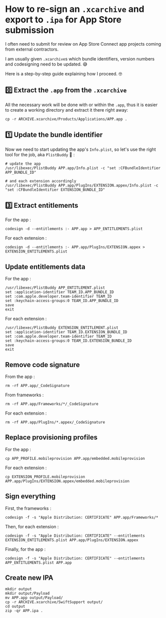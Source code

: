 # How to re-sign an `.xcarchive` and export to `.ipa` for App Store submission

I often need to submit for review on App Store Connect app projects coming from external contractors.

I am usually given `.xcarchive`s which bundle identifiers, version numbers and codesigning need to be updated. 😅

Here is a step-by-step guide explaining how I proceed. 🤓

## 0️⃣ Extract the `.app` from the `.xcarchive`

All the necessary work will be done with or within the `.app`, thus it is easier to create a working directory and extract it there right away:

```no-highlight
cp -r ARCHIVE.xcarchive/Products/Applications/APP.app .
```

## 1️⃣ Update the bundle identifier

Now we need to start updating the app's `Info.plist`, so let's use the right tool for the job, aka `PlistBuddy` 🔧 :

```no-highlight
# update the app
/usr/libexec/PlistBuddy APP.app/Info.plist -c "set :CFBundleIdentifier APP_BUNDLE_ID"

# and each extension accordingly
/usr/libexec/PlistBuddy APP.app/PlugIns/EXTENSION.appex/Info.plist -c "set :CFBundleIdentifier EXTENSION_BUNDLE_ID"
```

## 3️⃣ Extract entitlements
For the app :
```no-highlight
codesign -d --entitlements :- APP.app > APP_ENTITLEMENTS.plist
```

For each extension :
```no-highlight
codesign -d --entitlements :- APP.app/PlugIns/EXTENSION.appex > EXTENSION_ENTITLEMENTS.plist
```

## Update entitlements data
For the app : 
```no-highlight
/usr/libexec/PlistBuddy APP_ENTITLEMENT.plist
set :application-identifier TEAM_ID.APP_BUNDLE_ID
set :com.apple.developer.team-identifier TEAM_ID
set :keychain-access-groups:0 TEAM_ID.APP_BUNDLE_ID
save
exit
```

For each extension :
```no-highlight
/usr/libexec/PlistBuddy EXTENSION_ENTITLEMENT.plist
set :application-identifier TEAM_ID.EXTENSION_BUNDLE_ID
set :com.apple.developer.team-identifier TEAM_ID
set :keychain-access-groups:0 TEAM_ID.EXTENSION_BUNDLE_ID
save
exit
```

## Remove code signature
From the app :
```no-highlight
rm -rf APP.app/_CodeSignature
```

From frameworks :
```no-highlight
rm -rf APP.app/Frameworks/*/_CodeSignature
```

For each extension :
```no-highlight
rm -rf APP.app/PlugIns/*.appex/_CodeSignature
```

## Replace provisioning profiles
For the app :
```
cp APP_PROFILE.mobileprovision APP.app/embedded.mobileprovision
```

For each extension :
```
cp EXTENSION_PROFILE.mobileprovision APP.app/PlugIns/EXTENSION.appex/embedded.mobileprovision
```

## Sign everything
First, the frameworks :
```
codesign -f -s "Apple Distribution: CERTIFICATE" APP.app/Frameworks/*
```

Then, for each extension :
```
codesign -f -s "Apple Distribution: CERTIFICATE" --entitlements EXTENSION_ENTITLEMENTS.plist APP.app/PlugIns/EXTENSION.appex
```

Finally, for the app :
```
codesign -f -s "Apple Distribution: CERTIFICATE" --entitlements APP_ENTITLEMENTS.plist APP.app
```

## Create new IPA
```
mkdir output
mkdir output/Payload
mv APP.app output/Payload/
cp -r ARCHIVE.xcarchive/SwiftSupport output/
cd output
zip -qr APP.ipa .
```